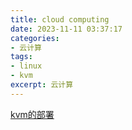 ```yaml
---
title: cloud computing
date: 2023-11-11 03:37:17
categories:
- 云计算
tags:
- linux
- kvm
excerpt: 云计算
---
```

[kvm的部署](https://zhuanlan.zhihu.com/p/434275145) 
